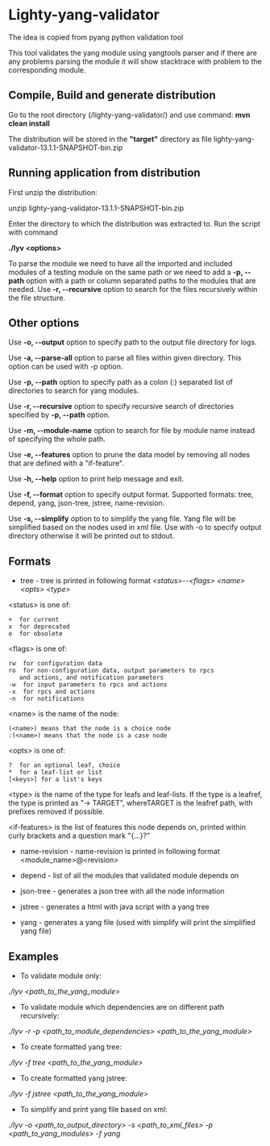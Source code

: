 # Lighty-yang-validator

The idea is copied from pyang python validation tool

This tool validates the yang module using yangtools parser and if
there are any problems parsing the module it will show stacktrace
with problem to the corresponding module.

## Compile, Build and generate distribution
Go to the root directory (/lighty-yang-validator/) and use command:
**mvn clean install**

The distribution will be stored in the **"target"** directory as
file lighty-yang-validator-13.1.1-SNAPSHOT-bin.zip

## Running application from distribution
First unzip the distribution:

unzip lighty-yang-validator-13.1.1-SNAPSHOT-bin.zip

Enter the directory to which the distribution was extracted to.
Run the script with command

**./lyv \<options>**

To parse the module we need to have all the imported and included
modules of a testing module on the same path or we need to add a
**-p, --path** option with a path or column separated paths to the
modules that are needed. Use **-r, --recursive** option to search
for the files recursively within the file structure.

## Other options

Use **-o, --output** option to specify path to the output file directory
for logs.

Use **-a, --parse-all** option to parse all files within given directory.
 This option can be used with -p option.

Use **-p, --path** option to specify path as a colon (:) separated list of
directories to search for yang modules.

Use **-r, --recursive** option to specify recursive search of directories
specified by **-p, --path** option.

Use **-m, --module-name** option to search for file by module name
instead of specifying the whole path.

Use **-e, --features** option to prune the data model by removing
all nodes that are defined with a "if-feature".

Use **-h, --help** option to print help message and exit.

Use **-f, --format** option to specify output format. Supported
formats: tree, depend, yang, json-tree, jstree, name-revision.

Use **-s, --simplify** option to to simplify the yang file. Yang file
will be simplified based on the nodes used in xml file. Use with
-o to specify output directory otherwise it will be printed out to
stdout.

## Formats

* tree - tree is printed in following format *\<status>--\<flags> \<name>\<opts> \<type> <if-features>*

 \<status> is one of:

    +  for current
    x  for deprecated
    o  for obsolete

 \<flags> is one of:

    rw  for configuration data
    ro  for non-configuration data, output parameters to rpcs
       and actions, and notification parameters
    -w  for input parameters to rpcs and actions
    -x  for rpcs and actions
    -n  for notifications

 \<name> is the name of the node:

    (<name>) means that the node is a choice node
    :(<name>) means that the node is a case node

 \<opts> is one of:

    ?  for an optional leaf, choice
    *  for a leaf-list or list
    [<keys>] for a list's keys

 \<type> is the name of the type for leafs and leaf-lists.
  If the type is a leafref, the type is printed as "-> TARGET",
  whereTARGET is the leafref path, with prefixes removed if possible.

 \<if-features> is the list of features this node depends on, printed
     within curly brackets and a question mark "{...}?"

* name-revision - name-revision is printed in following format
\<module_name>@\<revision>

* depend - list of all the modules that validated module depends on

* json-tree - generates a json tree with all the node information

* jstree - generates a html with java script with a yang tree

* yang - generates a yang file (used with simplify will print
the simplified yang file)

## Examples

* To validate module only:

*./lyv \<path_to_the_yang_module>*

* To validate module which dependencies are on different path recursively:

*./lyv -r -p \<path_to_module_dependencies>
\<path_to_the_yang_module>*

* To create formatted yang tree:

*./lyv -f tree \<path_to_the_yang_module>*

* To create formatted yang jstree:

*./lyv -f jstree \<path_to_the_yang_module>*

* To simplify and print yang file based on xml:

*./lyv -o \<path_to_output_directory> -s
\<path_to_xml_files> -p \<path_to_yang_modules> -f yang*
